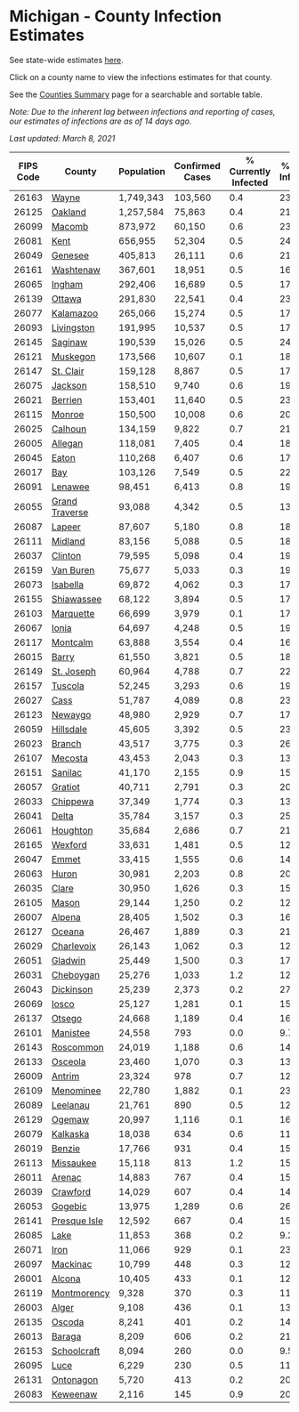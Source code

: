 # Michigan - County Infection Estimates

See state-wide estimates [here](/infections/us-mi).

Click on a county name to view the infections estimates for that county.

See the [Counties Summary](/infections/summary-counties) page for a searchable and sortable table.

*Note: Due to the inherent lag between infections and reporting of cases, our estimates of infections are as of 14 days ago.*

*Last updated: March 8, 2021*

|   FIPS Code |                           County |   Population |   Confirmed Cases |   % Currently Infected |   % Total Infected |
|-------------|----------------------------------|--------------|-------------------|------------------------|--------------------|
|       26163 |                   [Wayne](wayne) |    1,749,343 |           103,560 |                    0.4 |               23.3 |
|       26125 |               [Oakland](oakland) |    1,257,584 |            75,863 |                    0.4 |               21.6 |
|       26099 |                 [Macomb](macomb) |      873,972 |            60,150 |                    0.6 |               23.7 |
|       26081 |                     [Kent](kent) |      656,955 |            52,304 |                    0.5 |               24.4 |
|       26049 |               [Genesee](genesee) |      405,813 |            26,111 |                    0.6 |               21.0 |
|       26161 |           [Washtenaw](washtenaw) |      367,601 |            18,951 |                    0.5 |               16.8 |
|       26065 |                 [Ingham](ingham) |      292,406 |            16,689 |                    0.5 |               17.3 |
|       26139 |                 [Ottawa](ottawa) |      291,830 |            22,541 |                    0.4 |               23.0 |
|       26077 |           [Kalamazoo](kalamazoo) |      265,066 |            15,274 |                    0.5 |               17.3 |
|       26093 |         [Livingston](livingston) |      191,995 |            10,537 |                    0.5 |               17.0 |
|       26145 |               [Saginaw](saginaw) |      190,539 |            15,026 |                    0.5 |               24.7 |
|       26121 |             [Muskegon](muskegon) |      173,566 |            10,607 |                    0.1 |               18.8 |
|       26147 |           [St. Clair](st.-clair) |      159,128 |             8,867 |                    0.5 |               17.5 |
|       26075 |               [Jackson](jackson) |      158,510 |             9,740 |                    0.6 |               19.1 |
|       26021 |               [Berrien](berrien) |      153,401 |            11,640 |                    0.5 |               23.6 |
|       26115 |                 [Monroe](monroe) |      150,500 |            10,008 |                    0.6 |               20.4 |
|       26025 |               [Calhoun](calhoun) |      134,159 |             9,822 |                    0.7 |               21.9 |
|       26005 |               [Allegan](allegan) |      118,081 |             7,405 |                    0.4 |               18.6 |
|       26045 |                   [Eaton](eaton) |      110,268 |             6,407 |                    0.6 |               17.5 |
|       26017 |                       [Bay](bay) |      103,126 |             7,549 |                    0.5 |               22.2 |
|       26091 |               [Lenawee](lenawee) |       98,451 |             6,413 |                    0.8 |               19.2 |
|       26055 | [Grand Traverse](grand-traverse) |       93,088 |             4,342 |                    0.5 |               13.4 |
|       26087 |                 [Lapeer](lapeer) |       87,607 |             5,180 |                    0.8 |               18.1 |
|       26111 |               [Midland](midland) |       83,156 |             5,088 |                    0.5 |               18.3 |
|       26037 |               [Clinton](clinton) |       79,595 |             5,098 |                    0.4 |               19.5 |
|       26159 |           [Van Buren](van-buren) |       75,677 |             5,033 |                    0.3 |               19.8 |
|       26073 |             [Isabella](isabella) |       69,872 |             4,062 |                    0.3 |               17.4 |
|       26155 |         [Shiawassee](shiawassee) |       68,122 |             3,894 |                    0.5 |               17.7 |
|       26103 |           [Marquette](marquette) |       66,699 |             3,979 |                    0.1 |               17.8 |
|       26067 |                   [Ionia](ionia) |       64,697 |             4,248 |                    0.5 |               19.7 |
|       26117 |             [Montcalm](montcalm) |       63,888 |             3,554 |                    0.4 |               16.6 |
|       26015 |                   [Barry](barry) |       61,550 |             3,821 |                    0.5 |               18.3 |
|       26149 |         [St. Joseph](st.-joseph) |       60,964 |             4,788 |                    0.7 |               22.9 |
|       26157 |               [Tuscola](tuscola) |       52,245 |             3,293 |                    0.6 |               19.3 |
|       26027 |                     [Cass](cass) |       51,787 |             4,089 |                    0.8 |               23.1 |
|       26123 |               [Newaygo](newaygo) |       48,980 |             2,929 |                    0.7 |               17.4 |
|       26059 |           [Hillsdale](hillsdale) |       45,605 |             3,392 |                    0.5 |               23.1 |
|       26023 |                 [Branch](branch) |       43,517 |             3,775 |                    0.3 |               26.0 |
|       26107 |               [Mecosta](mecosta) |       43,453 |             2,043 |                    0.3 |               13.8 |
|       26151 |               [Sanilac](sanilac) |       41,170 |             2,155 |                    0.9 |               15.4 |
|       26057 |               [Gratiot](gratiot) |       40,711 |             2,791 |                    0.3 |               20.3 |
|       26033 |             [Chippewa](chippewa) |       37,349 |             1,774 |                    0.3 |               13.9 |
|       26041 |                   [Delta](delta) |       35,784 |             3,157 |                    0.3 |               25.7 |
|       26061 |             [Houghton](houghton) |       35,684 |             2,686 |                    0.7 |               21.2 |
|       26165 |               [Wexford](wexford) |       33,631 |             1,481 |                    0.5 |               12.8 |
|       26047 |                   [Emmet](emmet) |       33,415 |             1,555 |                    0.6 |               14.0 |
|       26063 |                   [Huron](huron) |       30,981 |             2,203 |                    0.8 |               20.8 |
|       26035 |                   [Clare](clare) |       30,950 |             1,626 |                    0.3 |               15.3 |
|       26105 |                   [Mason](mason) |       29,144 |             1,250 |                    0.2 |               12.6 |
|       26007 |                 [Alpena](alpena) |       28,405 |             1,502 |                    0.3 |               16.5 |
|       26127 |                 [Oceana](oceana) |       26,467 |             1,889 |                    0.3 |               21.4 |
|       26029 |         [Charlevoix](charlevoix) |       26,143 |             1,062 |                    0.3 |               12.2 |
|       26051 |               [Gladwin](gladwin) |       25,449 |             1,500 |                    0.3 |               17.4 |
|       26031 |           [Cheboygan](cheboygan) |       25,276 |             1,033 |                    1.2 |               12.1 |
|       26043 |           [Dickinson](dickinson) |       25,239 |             2,373 |                    0.2 |               27.6 |
|       26069 |                   [Iosco](iosco) |       25,127 |             1,281 |                    0.1 |               15.9 |
|       26137 |                 [Otsego](otsego) |       24,668 |             1,189 |                    0.4 |               16.3 |
|       26101 |             [Manistee](manistee) |       24,558 |               793 |                    0.0 |                9.7 |
|       26143 |           [Roscommon](roscommon) |       24,019 |             1,188 |                    0.6 |               14.7 |
|       26133 |               [Osceola](osceola) |       23,460 |             1,070 |                    0.3 |               13.5 |
|       26009 |                 [Antrim](antrim) |       23,324 |               978 |                    0.7 |               12.2 |
|       26109 |           [Menominee](menominee) |       22,780 |             1,882 |                    0.1 |               23.9 |
|       26089 |             [Leelanau](leelanau) |       21,761 |               890 |                    0.5 |               12.0 |
|       26129 |                 [Ogemaw](ogemaw) |       20,997 |             1,116 |                    0.1 |               16.0 |
|       26079 |             [Kalkaska](kalkaska) |       18,038 |               634 |                    0.6 |               11.0 |
|       26019 |                 [Benzie](benzie) |       17,766 |               931 |                    0.4 |               15.2 |
|       26113 |           [Missaukee](missaukee) |       15,118 |               813 |                    1.2 |               15.7 |
|       26011 |                 [Arenac](arenac) |       14,883 |               767 |                    0.4 |               15.8 |
|       26039 |             [Crawford](crawford) |       14,029 |               607 |                    0.4 |               14.2 |
|       26053 |               [Gogebic](gogebic) |       13,975 |             1,289 |                    0.6 |               26.5 |
|       26141 |     [Presque Isle](presque-isle) |       12,592 |               667 |                    0.4 |               15.7 |
|       26085 |                     [Lake](lake) |       11,853 |               368 |                    0.2 |                9.2 |
|       26071 |                     [Iron](iron) |       11,066 |               929 |                    0.1 |               23.9 |
|       26097 |             [Mackinac](mackinac) |       10,799 |               448 |                    0.3 |               12.2 |
|       26001 |                 [Alcona](alcona) |       10,405 |               433 |                    0.1 |               12.5 |
|       26119 |       [Montmorency](montmorency) |        9,328 |               370 |                    0.3 |               11.9 |
|       26003 |                   [Alger](alger) |        9,108 |               436 |                    0.1 |               13.7 |
|       26135 |                 [Oscoda](oscoda) |        8,241 |               401 |                    0.2 |               14.7 |
|       26013 |                 [Baraga](baraga) |        8,209 |               606 |                    0.2 |               21.9 |
|       26153 |       [Schoolcraft](schoolcraft) |        8,094 |               260 |                    0.0 |                9.5 |
|       26095 |                     [Luce](luce) |        6,229 |               230 |                    0.5 |               11.0 |
|       26131 |           [Ontonagon](ontonagon) |        5,720 |               413 |                    0.2 |               20.6 |
|       26083 |             [Keweenaw](keweenaw) |        2,116 |               145 |                    0.9 |               20.0 |